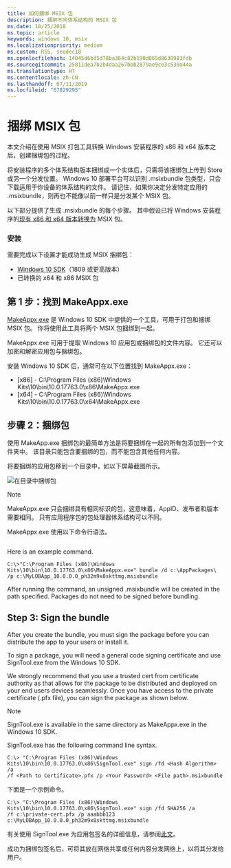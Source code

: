 ```yaml
---
title: 如何捆绑 MSIX 包
description: 捆绑不同体系结构的 MSIX 包
ms.date: 10/25/2018
ms.topic: article
keywords: windows 10, msix
ms.localizationpriority: medium
ms.custom: RS5, seodec18
ms.openlocfilehash: 14045d6bd5d78ba364c82b190d065d8630983fdb
ms.sourcegitcommit: 25811dea7b2b4daa267bbb2879ae9ce3c530a44a
ms.translationtype: HT
ms.contentlocale: zh-CN
ms.lasthandoff: 07/11/2019
ms.locfileid: "67829295"
---
```

# <a name="bundle-msix-packages"></a>捆绑 MSIX 包 

本文介绍在使用 MSIX 打包工具转换 Windows 安装程序的 x86 和 x64 版本之后，创建捆绑包的过程。 

将安装程序的多个体系结构版本捆绑成一个实体后，只需将该捆绑包上传到 Store 或另一个分发位置。 Windows 10 部署平台可以识别 .msixbundle 包类型，只会下载适用于你设备的体系结构的文件。 请记住，如果你决定分发特定应用的 .msixbundle，则再也不能像以前一样只是分发某个 MSIX 包。 

以下部分提供了生成 .msixbundle 的每个步骤。 其中假设已将 Windows 安装程序的[现有 x86 和 x64 版本转换为](https://docs.microsoft.com/windows/msix/mpt-best-practices) MSIX 包。 

### <a name="setup"></a>安装
需要完成以下设置才能成功生成 MSIX 捆绑包：
- [Windows 10 SDK](https://developer.microsoft.com/en-US/windows/downloads/windows-10-sdk)（1809 或更高版本）
- 已转换的 x64 和 x86 MSIX 包 

## <a name="step-1-find-makeappxexe"></a>第 1 步：找到 MakeAppx.exe
[MakeAppx.exe](https://docs.microsoft.com/windows/desktop/appxpkg/make-appx-package--makeappx-exe-) 是 Windows 10 SDK 中提供的一个工具，可用于打包和捆绑 MSIX 包。 你将使用此工具将两个 MSIX 包捆绑到一起。 

MakeAppx.exe 可用于提取 Windows 10 应用包或捆绑包的文件内容。 它还可以加密和解密应用包与捆绑包。

安装 Windows 10 SDK 后，通常可在以下位置找到 MakeAppx.exe： 
- [x86] - C:\Program Files (x86)\Windows Kits\10\bin\10.0.17763.0\x86\MakeAppx.exe
- [x64] - C:\Program Files (x86)\Windows Kits\10\bin\10.0.17763.0\x64\MakeAppx.exe

## <a name="step-2-bundle-the-packages"></a>步骤 2：捆绑包

使用 MakeApp.exe 捆绑包的最简单方法是将要捆绑在一起的所有包添加到一个文件夹中。 该目录只能包含要捆绑的包，而不能包含其他任何内容。 

将要捆绑的应用包移到一个目录中，如以下屏幕截图所示。

![在目录中捆绑包](images/bundle-pic1.png)

>[!NOTE] 
> MakeAppx.exe 只会捆绑具有相同标识的包，这意味着，AppID、发布者和版本需要相同。 只有应用程序包的包处理器体系结构可以不同。 

MakeAppx.exe 使用以下命令行语法。

```命令提示符 C:\>"C:\Program Files (x86)\Windows Kits\10\bin\10.0.17763.0\x86\MakeAppx.exe" bundle /d input_directorypath /p <filepath>.msixbundle
```

Here is an example command.

```
C:\>"C:\Program Files (x86)\Windows Kits\10\bin\10.0.17763.0\x86\MakeAppx.exe" bundle /d c:\AppPackages\ /p c:\MyLOBApp_10.0.0.0_ph32m9x8skttmg.msixbundle
```

After running the command, an unsigned .msixbundle will be created in the path specified. Packages do not need to be signed before bundling.  

## Step 3: Sign the bundle

After you create the bundle, you must sign the package before you can distribute the app to your users or install it. 

To sign a package, you will need a general code signing certificate and use SignTool.exe from the Windows 10 SDK. 

We strongly recommend that you use a trusted cert from certificate authority as that allows for the package to be distributed and deployed on your end users devices seamlessly. Once you have access to the private certificate (.pfx file), you can sign the package as shown below.

>[!NOTE]
> SignTool.exe is available in the same directory as MakeAppx.exe in the Windows 10 SDK. 

SignTool.exe has the following command line syntax.

```Command Prompt
C:\> "C:\Program Files (x86)\Windows Kits\10\bin\10.0.17763.0\x86\SignTool.exe" sign /fd <Hash Algorithm> /a 
/f <Path to Certificate>.pfx /p <Your Password> <File path>.msixbundle
```

下面是一个示例命令。

```
C:\> "C:\Program Files (x86)\Windows Kits\10\bin\10.0.17763.0\x86\SignTool.exe" sign /fd SHA256 /a 
/f c:\private-cert.pfx /p aaabbb123 c:\MyLOBApp_10.0.0.0_ph32m9x8skttmg.msixbundle
```

有关使用 SignTool.exe 为应用包签名的详细信息，请参阅[此文](https://docs.microsoft.com/windows/uwp/packaging/sign-app-package-using-signtool)。 

成功为捆绑包签名后，可将其放在网络共享或任何内容分发网络上，以将其分发给用户。 

